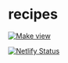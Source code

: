# recipes

[![Make view](https://github.com/JeyJeys-Cauldron/recipes/actions/workflows/make-view.yml/badge.svg?branch=main)](https://github.com/JeyJeys-Cauldron/recipes/actions/workflows/make-view.yml)

[![Netlify Status](https://api.netlify.com/api/v1/badges/2a82612a-0c6c-4c79-819a-4dac7965acdd/deploy-status)](https://app.netlify.com/sites/jeyjeys-cauldron/deploys)
